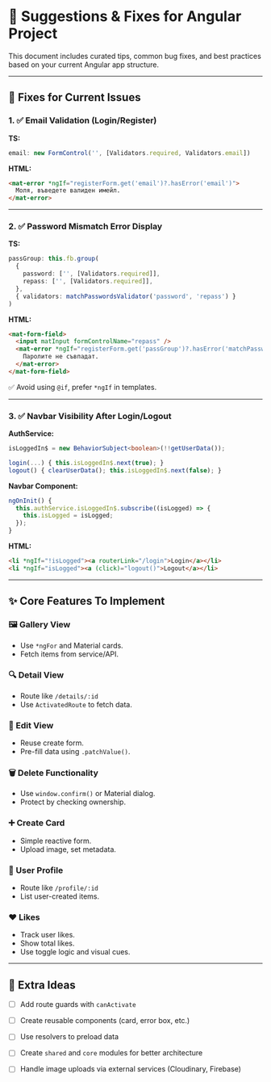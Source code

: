 
# 🧠 Suggestions & Fixes for Angular Project

This document includes curated tips, common bug fixes, and best practices based on your current Angular app structure.

---

## 🔧 Fixes for Current Issues

### 1. ✅ Email Validation (Login/Register)
**TS:**
```ts
email: new FormControl('', [Validators.required, Validators.email])
```

**HTML:**
```html
<mat-error *ngIf="registerForm.get('email')?.hasError('email')">
  Моля, въведете валиден имейл.
</mat-error>
```

---

### 2. ✅ Password Mismatch Error Display

**TS:**
```ts
passGroup: this.fb.group(
  {
    password: ['', [Validators.required]],
    repass: ['', [Validators.required]],
  },
  { validators: matchPasswordsValidator('password', 'repass') }
)
```

**HTML:**
```html
<mat-form-field>
  <input matInput formControlName="repass" />
  <mat-error *ngIf="registerForm.get('passGroup')?.hasError('matchPasswordsValidator')">
    Паролите не съвпадат.
  </mat-error>
</mat-form-field>
```

✅ Avoid using `@if`, prefer `*ngIf` in templates.

---

### 3. ✅ Navbar Visibility After Login/Logout

**AuthService:**
```ts
isLoggedIn$ = new BehaviorSubject<boolean>(!!getUserData());

login(...) { this.isLoggedIn$.next(true); }
logout() { clearUserData(); this.isLoggedIn$.next(false); }
```

**Navbar Component:**
```ts
ngOnInit() {
  this.authService.isLoggedIn$.subscribe((isLogged) => {
    this.isLogged = isLogged;
  });
}
```

**HTML:**
```html
<li *ngIf="!isLogged"><a routerLink="/login">Login</a></li>
<li *ngIf="isLogged"><a (click)="logout()">Logout</a></li>
```

---

## ✨ Core Features To Implement

### 🖼️ Gallery View
- Use `*ngFor` and Material cards.
- Fetch items from service/API.

### 🔍 Detail View
- Route like `/details/:id`
- Use `ActivatedRoute` to fetch data.

### 📝 Edit View
- Reuse create form.
- Pre-fill data using `.patchValue()`.

### 🗑️ Delete Functionality
- Use `window.confirm()` or Material dialog.
- Protect by checking ownership.

### ➕ Create Card
- Simple reactive form.
- Upload image, set metadata.

### 👤 User Profile
- Route like `/profile/:id`
- List user-created items.

### ❤️ Likes
- Track user likes.
- Show total likes.
- Use toggle logic and visual cues.

---

## 🧠 Extra Ideas

- [ ] Add route guards with `canActivate`
- [ ] Create reusable components (card, error box, etc.)
- [ ] Use resolvers to preload data
- [ ] Create `shared` and `core` modules for better architecture
- [ ] Handle image uploads via external services (Cloudinary, Firebase)

